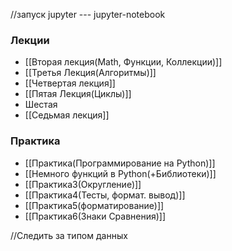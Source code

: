 //запуск jupyter --- jupyter-notebook
### Лекции
- [[Вторая лекция(Math, Функции, Коллекции)]]
- [[Третья Лекция(Алгоритмы)]]
- [[Четвертая лекция]]
- [[Пятая Лекция(Циклы)]]
- Шестая
- [[Седьмая лекция]]


### Практика
- [[Практика(Программирование на Python)]]
- [[Немного функций в Python(+Библиотеки)]]
- [[Практика3(Округление)]]
- [[Практика4(Тесты, формат. вывод)]]
- [[Практика5(форматирование)]]
- [[Практика6(Знаки Сравнения)]]

//Следить за типом данных